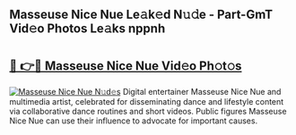 ## Masseuse Nice Nue Le𝚊k𝚎d N𝚞𝚍e - Part-GmT Vid𝚎o Photos Le𝚊ks nppnh

# <h2><a href="http://fb42545.evod.top/?m=Masseuse+Nice+Nue">🔗 👉🔴 Masseuse Nice Nue Vid𝚎o Ph𝚘t𝚘s</a></h2>

[![Masseuse Nice Nue N𝚞d𝚎s](https://i.imgur.com/8V9OHl7.gif)](http://fb42545.evod.top/?m=Masseuse+Nice+Nue)
Digital entertainer Masseuse Nice Nue and multimedia artist, celebrated for disseminating dance and lifestyle content via collaborative dance routines and short videos. Public figures Masseuse Nice Nue can use their influence to advocate for important causes. 
